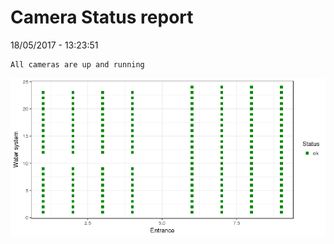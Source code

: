 Camera Status report
================
18/05/2017 - 13:23:51

    All cameras are up and running

![](camreport_files/figure-markdown_github/unnamed-chunk-2-1.png)
